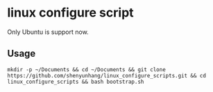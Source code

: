 # linux configure script

Only Ubuntu is support now.

## Usage
```
mkdir -p ~/Documents && cd ~/Documents && git clone https://github.com/shenyunhang/linux_configure_scripts.git && cd linux_configure_scripts && bash bootstrap.sh
```
